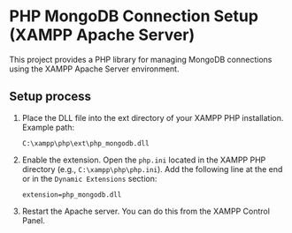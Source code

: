# PHP MongoDB Connection Setup (XAMPP Apache Server)

This project provides a PHP library for managing MongoDB connections using the XAMPP Apache Server environment.

## Setup process

1. Place the DLL file into the ext directory of your XAMPP PHP installation. Example path:

    ```plaintext
    C:\xampp\php\ext\php_mongodb.dll
    ```

2. Enable the extension.
    Open the `php.ini` located in the XAMPP PHP directory (e.g., `C:\xampp\php\php.ini`).
    Add the following line at the end or in the `Dynamic Extensions` section:

    ```plaintext
    extension=php_mongodb.dll
    ```

3. Restart the Apache server.
   You can do this from the XAMPP Control Panel.
